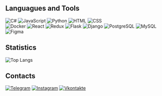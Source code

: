 ## Languagues and Tools


![C#](https://img.shields.io/badge/-CSharp-262424?style=for-the-badge&logo=CSharp&logoColor=684D95)
![JavaScript](https://img.shields.io/badge/-JavaScript-262424?style=for-the-badge&logo=javascript)
![Python](https://img.shields.io/badge/Python-262424?style=for-the-badge&logo=Python)
![HTML](https://img.shields.io/badge/-HTML-262424?style=for-the-badge&logo=HTML5)
![CSS](https://img.shields.io/badge/-CSS-262424?style=for-the-badge&logo=CSS3&logoColor=1572B6)\
![Docker](https://img.shields.io/badge/Docker-262424?style=for-the-badge&logo=Docker)
![React](https://img.shields.io/badge/React-262424?style=for-the-badge&logo=react)
![Redux](https://img.shields.io/badge/Redux-262424?style=for-the-badge&logo=redux&logoColor=764ABC)
![Flask](https://img.shields.io/badge/Flask-262424?style=for-the-badge&logo=Flask)
![Django](https://img.shields.io/badge/Django-262424?style=for-the-badge&logo=Django&logoColor=0c4b33)
![PostgreSQL](https://img.shields.io/badge/PostgreSQL-262424?style=for-the-badge&logo=PostgreSQL)
![MySQL](https://img.shields.io/badge/MySQL-262424?style=for-the-badge&logo=MySQL)
![Figma](https://img.shields.io/badge/Figma-262424?style=for-the-badge&logo=Figma)

## Statistics

![Top Langs](https://github-readme-stats.vercel.app/api/top-langs/?username=aaalace&theme=dark)

## Contacts

[![Telegram](https://img.shields.io/badge/Telegram-262424?style=for-the-badge&logo=Telegram)](https://t.me/aaalace)
[![Instagram](https://img.shields.io/badge/Instagram-262424?style=for-the-badge&logo=Instagram)](https://www.instagram.com/aaalace)
[![Vkontakte](https://img.shields.io/badge/VK-262424?style=for-the-badge&logo=Vk&logoColor=0077FF)](https://vk.com/aaalace)
